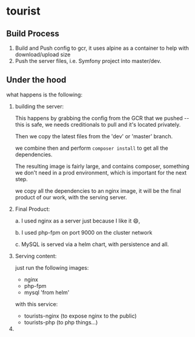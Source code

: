 # tourist

## Build Process

1. Build and Push config to gcr, it uses alpine as a container to help with download/upload size
2. Push the server files, i.e. Symfony project into master/dev.



## Under the hood

what happens is the following:

1. building the server:

   This happens by grabbing the config from the GCR that we pushed -- this is safe, we needs creditionals to pull and it's located privately.

   Then we copy the latest files from the 'dev' or 'master' branch.

   we combine then and perform `composer install` to get all the dependencies.

   The resulting image is fairly large, and contains composer, something we don't need in a prod environment, which is important for the next step.

   we copy all the dependencies to an nginx image, it will be the final product of our work, with the serving server.


2. Final Product:

   a. I used nginx as a server just because I like it :smile:,

   b. I used php-fpm on port 9000 on the cluster network

   c. MySQL is served via a helm chart, with persistence and all.

3. Serving content:

   just run the following images:

   	- nginx
   	- php-fpm
   	- mysql 'from helm'

   with this service:

   - tourists-nginx (to expose nginx to the public)
   - tourists-php (to php things...)

4. 